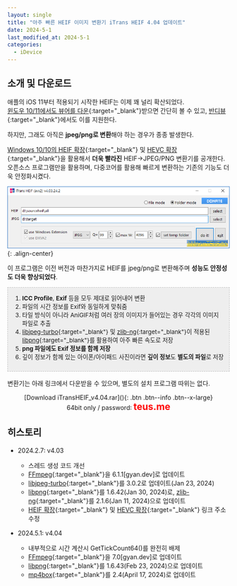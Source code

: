 ```yaml
---
layout: single
title: "아주 빠른 HEIF 이미지 변환기 iTrans HEIF 4.04 업데이트"
date: 2024-5-1
last_modified_at: 2024-5-1
categories:
  - iDevice
---
```


## 소개 및 다운로드

애플의 iOS 11부터 적용되기 시작한 HEIF는 이제 꽤 널리 확산되었다.  
[윈도우 10/11에서도 뷰어를 다운](https://www.microsoft.com/store/productId/9PMMSR1CGPWG?ocid=pdpshare){:target="_blank"}받으면 간단히 볼 수 있고, [반디뷰](https://kr.bandisoft.com/bandiview/){:target="_blank"}에서도 이를 지원한다.

하지만, 그래도 아직은 **jpeg/png로 변환**해야 하는 경우가 종종 발생한다.

[Windows 10/10의 HEIF 확장](https://www.microsoft.com/store/productId/9PMMSR1CGPWG?ocid=pdpshare){:target="_blank"} 및 [HEVC 확장](https://www.microsoft.com/store/productId/9NMZLZ57R3T7?ocid=pdpshare){:target="_blank"}을 활용해서 **더욱 빨라진** HEIF→JPEG/PNG 변환기를 공개한다.  
오픈소스 프로그램만을 활용하며, 다중코어를 활용해 빠르게 변환하는 기존의 기능도 더욱 안정화시켰다.

![image](</images/2024-02-07/iTransHEIF_B_Q.png>){: .align-center}

이 프로그램은 이전 버전과 마찬가지로 HEIF를 jpeg/png로 변환해주며 **성능도 안정성도 더욱 향상되었다**.

<div style="background-color: #eeeeee; padding: 0 10px 10px 10px; border: 1px dashed #c1c1c1; margin-bottom: 1.2em; font-size: 0.95em;" markdown="1">

1. **ICC Profile**, **Exif** 등을 모두 제대로 읽어내어 변환
2. 파일의 시간 정보를 Exif와 동일하게 맞춰줌
3. 타일 방식이 아니라 AniGIF처럼 여러 장의 이미지가 들어있는 경우 각각의 이미지 파일로 추출
4. [libjpeg-turbo](https://github.com/libjpeg-turbo/libjpeg-turbo){:target="_blank"} 및 [zlib-ng](https://github.com/zlib-ng/zlib-ng){:target="_blank"}이 적용된 [libpng](https://github.com/glennrp/libpng){:target="_blank"}를 활용하여 아주 빠른 속도로 저장
5. **png 파일에도 Exif 정보를 함께 저장**
6. 깊이 정보가 함께 있는 아이폰/아이패드 사진이라면 **깊이 정보**도 **별도의 파일**로 저장

</div>

변환기는 아래 링크에서 다운받을 수 있으며, 별도의 설치 프로그램 따위는 없다.

<div style="text-align: center;" markdown="1">
[Download iTransHEIF_v4.04.rar](</attachment/2024-02-07/iTransHEIF_v4.04.rar>){: .btn .btn--info .btn--x-large}
<br>64bit only / password꞉ <span style="color: red; font-size: 1.5em;"><b>teus.me</b></span>
</div>

## 히스토리

* 2024.2.7꞉ v4.03
  * 스레드 생성 코드 개선
  * [FFmpeg](http://ffmpeg.org/download.html){:target="_blank"}을 6.1.1[gyan.dev]로 업데이트
  * [libjpeg-turbo](https://github.com/libjpeg-turbo/libjpeg-turbo){:target="_blank"}를 3.0.2로 업데이트(Jan 23, 2024)
  * [libpng](https://github.com/pnggroup/libpng){:target="_blank"}를 1.6.42(Jan 30, 2024)로, [zlib-ng](https://github.com/zlib-ng/zlib-ng){:target="_blank"}를 2.1.6(Jan 11, 2024)으로 업데이트
  * [HEIF 확장](https://www.microsoft.com/store/productId/9PMMSR1CGPWG?ocid=pdpshare){:target="_blank"} 및 [HEVC 확장](https://www.microsoft.com/store/productId/9NMZLZ57R3T7?ocid=pdpshare){:target="_blank"} 링크 주소 수정

* 2024.5.1꞉ v4.04
  * 내부적으로 시간 계산시 GetTickCount64()를 완전히 배제
  * [FFmpeg](http://ffmpeg.org/download.html){:target="_blank"}을 7.0[gyan.dev]로 업데이트
  * [libpng](https://github.com/pnggroup/libpng){:target="_blank"}를 1.6.43(Feb 23, 2024)으로 업데이트
  * [mp4box](https://github.com/gpac/gpac){:target="_blank"}를 2.4(April 17, 2024)로 업데이트
